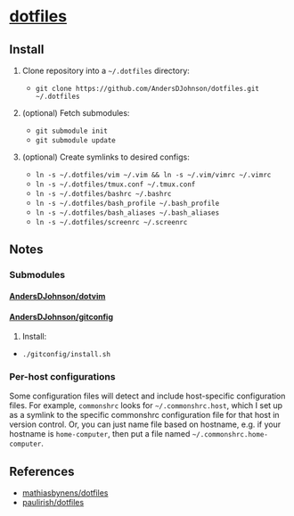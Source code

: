 [projecturl]: http://github.com/AndersDJohnson/dotfiles

[dotfiles][projecturl]
======================

Install
------------

1. Clone repository into a `~/.dotfiles` directory:
   * `git clone https://github.com/AndersDJohnson/dotfiles.git ~/.dotfiles`

2. (optional) Fetch submodules:
   * `git submodule init`
   * `git submodule update`

3. (optional) Create symlinks to desired configs:
   * `ln -s ~/.dotfiles/vim ~/.vim && ln -s ~/.vim/vimrc ~/.vimrc`
   * `ln -s ~/.dotfiles/tmux.conf ~/.tmux.conf`
   * `ln -s ~/.dotfiles/bashrc ~/.bashrc`
   * `ln -s ~/.dotfiles/bash_profile ~/.bash_profile`
   * `ln -s ~/.dotfiles/bash_aliases ~/.bash_aliases`
   * `ln -s ~/.dotfiles/screenrc ~/.screenrc`


Notes
-----

### Submodules

#### [AndersDJohnson/dotvim](http://github.com/AndersDJohnson/dotvim)

#### [AndersDJohnson/gitconfig](http://github.com/AndersDJohnson/gitconfig)

1. Install:
  * `./gitconfig/install.sh`


### Per-host configurations

Some configuration files will detect and include host-specific configuration files.
For example, `commonshrc` looks for `~/.commonshrc.host`, which I set up as a symlink to the specific commonshrc configuration file for that host in version control.
Or, you can just name file based on hostname, e.g. if your hostname is `home-computer`, then put a file named `~/.commonshrc.home-computer`.

## References
* [mathiasbynens/dotfiles](https://github.com/mathiasbynens/dotfiles)
* [paulirish/dotfiles](https://github.com/paulirish/dotfiles)
